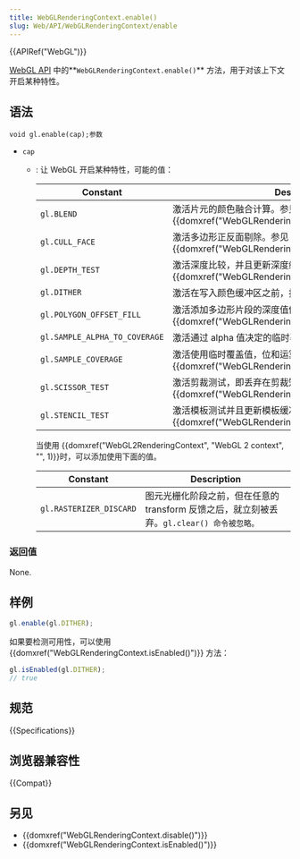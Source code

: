 ```yaml
---
title: WebGLRenderingContext.enable()
slug: Web/API/WebGLRenderingContext/enable
---
```


{{APIRef("WebGL")}}

[WebGL API](/zh-CN/docs/Web/API/WebGL_API) 中的**`WebGLRenderingContext.enable()`** 方法，用于对该上下文开启某种特性。

## 语法

```
void gl.enable(cap);参数
```

- `cap`

  - : 让 WebGL 开启某种特性，可能的值：

    | Constant                      | Description                                                                                           |
    | ----------------------------- | ----------------------------------------------------------------------------------------------------- |
    | `gl.BLEND`                    | 激活片元的颜色融合计算。参见 {{domxref("WebGLRenderingContext.blendFunc()")}}.                        |
    | `gl.CULL_FACE`                | 激活多边形正反面剔除。参见{{domxref("WebGLRenderingContext.cullFace()")}}.                            |
    | `gl.DEPTH_TEST`               | 激活深度比较，并且更新深度缓冲区。参见{{domxref("WebGLRenderingContext.depthFunc()")}}.               |
    | `gl.DITHER`                   | 激活在写入颜色缓冲区之前，抖动颜色成分。                                                              |
    | `gl.POLYGON_OFFSET_FILL`      | 激活添加多边形片段的深度值偏移。参见{{domxref("WebGLRenderingContext.polygonOffset()")}}.             |
    | `gl.SAMPLE_ALPHA_TO_COVERAGE` | 激活通过 alpha 值决定的临时覆盖值计算。（抗锯齿）                                                     |
    | `gl.SAMPLE_COVERAGE`          | 激活使用临时覆盖值，位和运算片段的覆盖值。参见 {{domxref("WebGLRenderingContext.sampleCoverage()")}}. |
    | `gl.SCISSOR_TEST`             | 激活剪裁测试，即丢弃在剪裁矩形范围外的片段。{{domxref("WebGLRenderingContext.scissor()")}}.           |
    | `gl.STENCIL_TEST`             | 激活模板测试并且更新模板缓冲区。参见{{domxref("WebGLRenderingContext.stencilFunc()")}}.               |

    当使用 {{domxref("WebGL2RenderingContext", "WebGL 2 context", "", 1)}}时，可以添加使用下面的值。

    | Constant                | Description                                                                                |
    | ----------------------- | ------------------------------------------------------------------------------------------ |
    | `gl.RASTERIZER_DISCARD` | 图元光栅化阶段之前，但在任意的 transform 反馈之后，就立刻被丢弃。`gl.clear() 命令被忽略。` |

### 返回值

None.

## 样例

```js
gl.enable(gl.DITHER);
```

如果要检测可用性，可以使用 {{domxref("WebGLRenderingContext.isEnabled()")}} 方法：

```js
gl.isEnabled(gl.DITHER);
// true
```

## 规范

{{Specifications}}

## 浏览器兼容性

{{Compat}}

## 另见

- {{domxref("WebGLRenderingContext.disable()")}}
- {{domxref("WebGLRenderingContext.isEnabled()")}}

